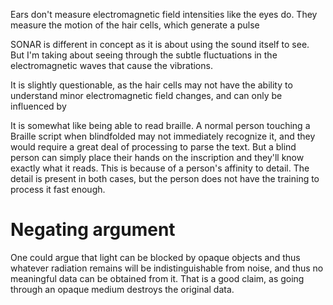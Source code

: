 Ears don't measure electromagnetic field intensities like the eyes do. They measure the motion of the hair cells, which generate a pulse

SONAR is different in concept as it is about using the sound itself to see. But I'm taking about  seeing through the subtle fluctuations in the electromagnetic waves that cause the vibrations.

It is slightly questionable, as the hair cells may not have the ability to understand minor electromagnetic field changes, and can only be influenced by 

It is somewhat like being able to read braille. A normal person touching a Braille script when blindfolded may not immediately recognize it, and they would require a great deal of processing to parse the text. But a blind person can simply place their hands on the inscription and they'll know exactly what it reads. This is because of a person's affinity to detail. The detail is present in both cases, but the person does not have the training to process it fast enough.
# Negating argument
One could argue that light can be blocked by opaque objects and thus whatever radiation remains will be indistinguishable from noise, and thus no meaningful data can be obtained from it. That is a good claim, as going through an opaque medium destroys the original data.